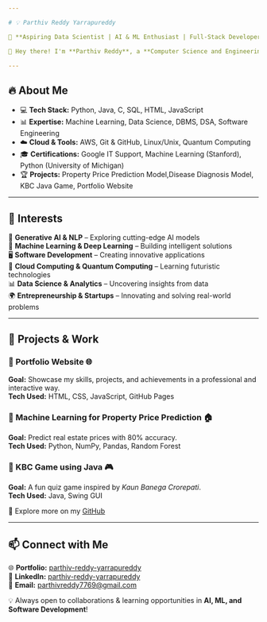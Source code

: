 ```yaml
---

# 💡 Parthiv Reddy Yarrapureddy  

🚀 **Aspiring Data Scientist | AI & ML Enthusiast | Full-Stack Developer**  

👋 Hey there! I'm **Parthiv Reddy**, a **Computer Science and Engineering** student at **Mahindra University**, passionate about **Data Science, AI, and Software Development**. I love working on innovative projects that solve real-world problems using technology.  

---
```


## 🔥 About Me  

- 💻 **Tech Stack:** Python, Java, C, SQL, HTML, JavaScript  
- 📊 **Expertise:** Machine Learning, Data Science, DBMS, DSA, Software Engineering  
- ☁️ **Cloud & Tools:** AWS, Git & GitHub, Linux/Unix, Quantum Computing  
- 🎓 **Certifications:** Google IT Support, Machine Learning (Stanford), Python (University of Michigan)  
- 🏆 **Projects:** Property Price Prediction Model,Disease Diagnosis Model, KBC Java Game, Portfolio Website  

---

## 🌱 Interests  

🎯 **Generative AI & NLP** – Exploring cutting-edge AI models  
🔬 **Machine Learning & Deep Learning** – Building intelligent solutions  
🖥️ **Software Development** – Creating innovative applications  
🚀 **Cloud Computing & Quantum Computing** – Learning futuristic technologies  
📊 **Data Science & Analytics** – Uncovering insights from data  
🌍 **Entrepreneurship & Startups** – Innovating and solving real-world problems  

---

## 🚀 Projects & Work  

### 🔹 Portfolio Website 🌐  
**Goal:** Showcase my skills, projects, and achievements in a professional and interactive way.  
**Tech Used:** HTML, CSS, JavaScript, GitHub Pages

### 🔹 Machine Learning for Property Price Prediction 🏠  
**Goal:** Predict real estate prices with 80% accuracy.  
**Tech Used:** Python, NumPy, Pandas, Random Forest  

### 🔹 KBC Game using Java 🎮  
**Goal:** A fun quiz game inspired by *Kaun Banega Crorepati*.  
**Tech Used:** Java, Swing GUI  

🔗 Explore more on my [GitHub](https://github.com/ParthivReddyY)  

---

## 📫 Connect with Me  

🌐 **Portfolio:** [parthiv-reddy-yarrapureddy](https://github.com/ParthivReddyY)  
💼 **LinkedIn:** [parthiv-reddy-yarrapureddy](www.linkedin.com/in/parthiv-reddy-yarrapureddy)  
📩 **Email:** parthivreddy7769@gmail.com  

💡 Always open to collaborations & learning opportunities in **AI, ML, and Software Development**!  
